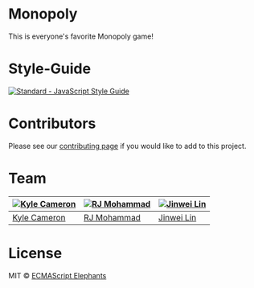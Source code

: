 # Monopoly

This is everyone's favorite Monopoly game!

# Style-Guide

[![Standard - JavaScript Style Guide](https://cdn.rawgit.com/feross/standard/master/badge.svg)](https://github.com/feross/standard)

# Contributors

Please see our [contributing page](CONTRIBUTING.md) if you would like to add to this project.

# Team

[![Kyle Cameron](https://en.gravatar.com/userimage/118442393/7d6da3361381c777093bb160ae663822.jpg?size=200)](https://github.com/kcbroomall) | [![RJ Mohammad](https://en.gravatar.com/userimage/118442393/20f2b6715796ffdd60539d006aa25192.jpg?size=200)](https://github.com/rjmohammad) | [![Jinwei Lin](https://en.gravatar.com/userimage/118442393/8a62da5ece9af33e4cd7fabba53c9032.jpg?size=200)](https://github.com/jinweilin8)
---|---|---
[Kyle Cameron](https://github.com/kcbroomall) | [RJ Mohammad](https://github.com/rjmohammad) | [Jinwei Lin](https://github.com/jinweilin8)


# License

MIT © [ECMAScript Elephants](https://github.com/ecmascriptElephants)
